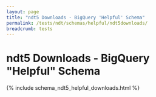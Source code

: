 ```yaml
---
layout: page
title: "ndt5 Downloads - BigQuery 'Helpful' Schema"
permalink: /tests/ndt/schemas/helpful/ndt5downloads/
breadcrumb: tests
---
```


# ndt5 Downloads - BigQuery "Helpful" Schema

{% include schema_ndt5_helpful_downloads.html %}